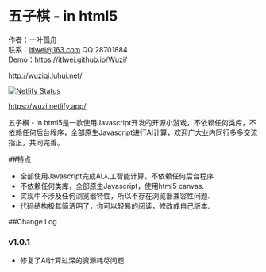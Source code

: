 五子棋 - in html5
===========

作者：一叶孤舟<br>
联系：itlwei@163.com  QQ:28701884<br>
Demo：https://itlwei.github.io/Wuzi/


http://wuziqi.luhui.net/

[![Netlify Status](https://api.netlify.com/api/v1/badges/e611785f-6596-4fc7-b19f-a44e0d1a3171/deploy-status)](https://app.netlify.com/sites/wuzi/deploys)

https://wuzi.netlify.app/

五子棋 - in html5是一款使用Javascript开发的开源小游戏，不依赖任何类库，不依赖任何后台程序，全部原生Javascript进行AI计算，欢迎广大业内同行多多交流指正，共同完善。

##特点

* 全部使用Javascript完成AI人工智能计算，不依赖任何后台程序
* 不依赖任何类库，全部原生Javascript，使用html5 canvas.
* 实现中不涉及任何浏览器特性，所以不存在浏览器兼容性问题.
* 代码结构极其简洁明了，你可以轻易的阅读，修改成自己版本.

##Change Log

### v1.0.1
* 修复了AI计算过深的资源耗尽问题
